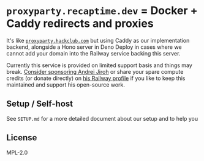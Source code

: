 # `proxyparty.recaptime.dev` = Docker + Caddy redirects and proxies

It's like [`proxyparty.hackclub.com`](https://github.com/hackclub/proxyparty) but using Caddy as our implementation backend, alongside a Hono server in Deno Deploy in cases where we cannot
add your domain into the Railway service backing this server.

Currently this service is provided on limited support basis and things may
break. [Consider sponsoring Andrei Jiroh](https://github.com/sponsors/ajhalili2006) or share your spare compute credits (or donate directly) on
[his Railway profile](https://railway.app/u/ajhalili2006) if you like to
keep this maintained and support his open-source work.

## Setup / Self-host

See `SETUP.md` for a more detailed document about our setup
and to help you

## License

MPL-2.0
